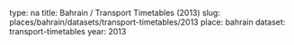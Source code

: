 type: na
title: Bahrain / Transport Timetables (2013)
slug: places/bahrain/datasets/transport-timetables/2013
place: bahrain
dataset: transport-timetables
year: 2013
